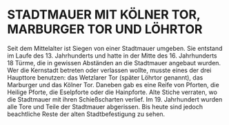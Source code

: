 # STADTMAUER MIT KÖLNER TOR, MARBURGER TOR UND LÖHRTOR

Seit dem Mittelalter ist Siegen von einer Stadtmauer umgeben. Sie entstand im Laufe des 13. Jahrhunderts und hatte in der Mitte des 16. Jahrhunderts 18 Türme, die in gewissen Abständen an die Stadtmauer angebaut wurden. Wer die Kernstadt betreten oder verlassen wollte, musste eines der drei Haupttore benutzen: das Wetzlarer Tor (später Löhrtor genannt), das Marburger und das Kölner Tor. Daneben gab es eine Reife von Pforten, die Heilige Pforte, die Eselpforte oder die Hainpforte. Alte Stiche verraten, wo die Stadtmauer mit ihren Schießscharten verlief. Im 19. Jahrhundert wurden alle Tore und Teile der Stadtmauer abgerissen. Bis heute sind jedoch beachtliche Reste der alten Stadtbefestigung zu sehen.
